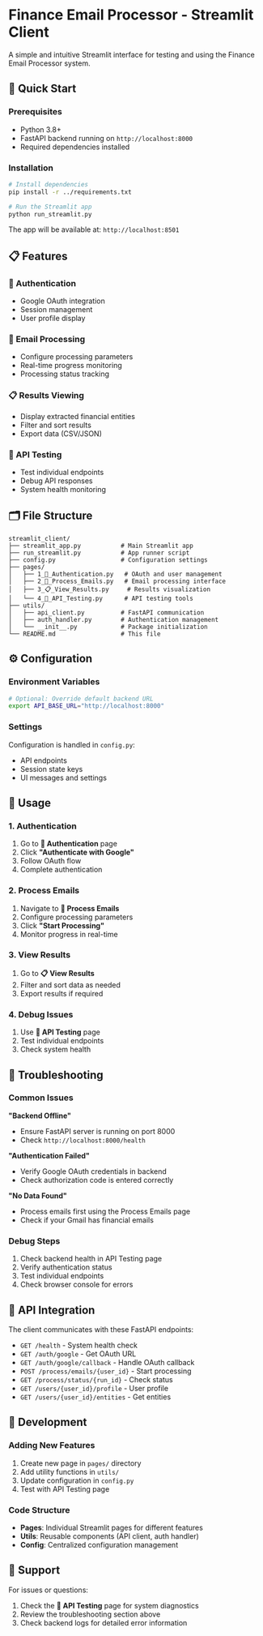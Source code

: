 # Finance Email Processor - Streamlit Client

A simple and intuitive Streamlit interface for testing and using the Finance Email Processor system.

## 🚀 Quick Start

### Prerequisites
- Python 3.8+
- FastAPI backend running on `http://localhost:8000`
- Required dependencies installed

### Installation
```bash
# Install dependencies
pip install -r ../requirements.txt

# Run the Streamlit app
python run_streamlit.py
```

The app will be available at: `http://localhost:8501`

## 📋 Features

### 🔐 Authentication
- Google OAuth integration
- Session management
- User profile display

### 📧 Email Processing
- Configure processing parameters
- Real-time progress monitoring
- Processing status tracking

### 📋 Results Viewing
- Display extracted financial entities
- Filter and sort results
- Export data (CSV/JSON)

### 🧪 API Testing
- Test individual endpoints
- Debug API responses
- System health monitoring

## 🗂️ File Structure

```
streamlit_client/
├── streamlit_app.py           # Main Streamlit app
├── run_streamlit.py           # App runner script
├── config.py                  # Configuration settings
├── pages/
│   ├── 1_🔐_Authentication.py   # OAuth and user management
│   ├── 2_📧_Process_Emails.py   # Email processing interface
│   ├── 3_📋_View_Results.py     # Results visualization
│   └── 4_🧪_API_Testing.py      # API testing tools
├── utils/
│   ├── api_client.py          # FastAPI communication
│   ├── auth_handler.py        # Authentication management
│   └── __init__.py            # Package initialization
└── README.md                  # This file
```

## ⚙️ Configuration

### Environment Variables
```bash
# Optional: Override default backend URL
export API_BASE_URL="http://localhost:8000"
```

### Settings
Configuration is handled in `config.py`:
- API endpoints
- Session state keys
- UI messages and settings

## 🔧 Usage

### 1. Authentication
1. Go to **🔐 Authentication** page
2. Click **"Authenticate with Google"**
3. Follow OAuth flow
4. Complete authentication

### 2. Process Emails
1. Navigate to **📧 Process Emails**
2. Configure processing parameters
3. Click **"Start Processing"**
4. Monitor progress in real-time

### 3. View Results
1. Go to **📋 View Results**
2. Filter and sort data as needed
3. Export results if required

### 4. Debug Issues
1. Use **🧪 API Testing** page
2. Test individual endpoints
3. Check system health

## 🐛 Troubleshooting

### Common Issues

**"Backend Offline"**
- Ensure FastAPI server is running on port 8000
- Check `http://localhost:8000/health`

**"Authentication Failed"**
- Verify Google OAuth credentials in backend
- Check authorization code is entered correctly

**"No Data Found"**
- Process emails first using the Process Emails page
- Check if your Gmail has financial emails

### Debug Steps
1. Check backend health in API Testing page
2. Verify authentication status
3. Test individual endpoints
4. Check browser console for errors

## 🔌 API Integration

The client communicates with these FastAPI endpoints:
- `GET /health` - System health check
- `GET /auth/google` - Get OAuth URL
- `GET /auth/google/callback` - Handle OAuth callback
- `POST /process/emails/{user_id}` - Start processing
- `GET /process/status/{run_id}` - Check status
- `GET /users/{user_id}/profile` - User profile
- `GET /users/{user_id}/entities` - Get entities

## 📝 Development

### Adding New Features
1. Create new page in `pages/` directory
2. Add utility functions in `utils/`
3. Update configuration in `config.py`
4. Test with API Testing page

### Code Structure
- **Pages**: Individual Streamlit pages for different features
- **Utils**: Reusable components (API client, auth handler)
- **Config**: Centralized configuration management

## 🤝 Support

For issues or questions:
1. Check the **🧪 API Testing** page for system diagnostics
2. Review the troubleshooting section above
3. Check backend logs for detailed error information 